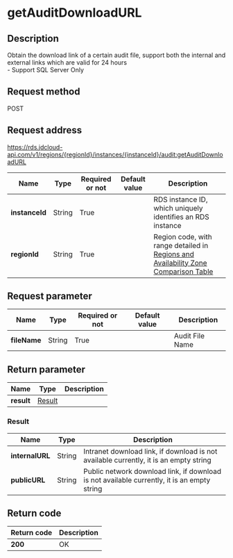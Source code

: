 # getAuditDownloadURL


## Description
Obtain the download link of a certain audit file, support both the internal and external links which are valid for 24 hours <br>- Support SQL Server Only

## Request method
POST

## Request address
https://rds.jdcloud-api.com/v1/regions/{regionId}/instances/{instanceId}/audit:getAuditDownloadURL

|Name|Type|Required or not|Default value|Description|
|---|---|---|---|---|
|**instanceId**|String|True||RDS instance ID, which uniquely identifies an RDS instance|
|**regionId**|String|True||Region code, with range detailed in [Regions and Availability Zone Comparison Table](../Enum-Definitions/Regions-AZ.md)|

## Request parameter
|Name|Type|Required or not|Default value|Description|
|---|---|---|---|---|
|**fileName**|String|True||Audit File Name|


## Return parameter
|Name|Type|Description|
|---|---|---|
|**result**|[Result](##Result)||


### <a name="Result">Result</a>
|Name|Type|Description|
|---|---|---|
|**internalURL**|String|Intranet download link, if download is not available currently, it is an empty string|
|**publicURL**|String|Public network download link, if download is not available currently, it is an empty string|

## Return code
|Return code|Description|
|---|---|
|**200**|OK|
